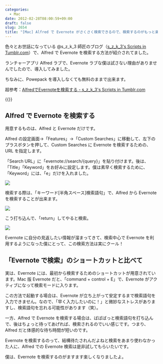 ```yaml
---
categories:
  - Mac
date: 2012-02-28T08:00:59+09:00
draft: false
slug: 2654
title: "[Mac] Alfred で Evernote がさくさく検索できるので、検索するのがもっと楽しくなった"
---
```


色々とお世話になっている @s_z_k_3 師匠のブログ（[s_z_k_3's Scripts in Tumblr.com](http://szk3s-scripts-in.tumblr.com/)）で、Alfred で Evernote を検索する方法が紹介されてました。

ランチャーアプリ Alfred ラブで、Evernote ラブな僕は試さない理由がありませんでしたので、導入してみました。

ちなみに、Powepack を導入しなくても無料のままで出来ます。

超参考：[AlfredでEvernoteを検索する - s_z_k_3's Scripts in Tumblr.com](http://szk3s-scripts-in.tumblr.com/post/13877445392/search-evernote-by-alfred)

{{<app id="405843582" title="Alfred 1.0（無料）" src="http://a3.mzstatic.com/us/r1000/097/Purple/e1/d8/82/mzi.njcalvnn.100x100-75.png">}}

## Alfred で Evernote を検索する

用意するものは、Alfred と Evernote だけです。

Alfred の設定画面→「Features」→「Custom Searches」に移動して、左下のプラスボタンを押して、Custom Searches に Evernote を検索するための、URL を指定します。

「Search URL」に「evernote://search/{query}」を貼り付けます。後は、「Title」「Keyword」をお好みに設定します。僕は素早く検索するために、「Keyword」には、「e」だけを入れました。

![](/images/2012/02/2654_1.png)

検索する際は、「キーワード[半角スペース]検索語句」で、Alfred から Evernote を検索することが出来ます。

![](/images/2012/02/2654_2.png)

こう打ち込んで、「return」してやると検索。

![](/images/2012/02/2654_3.png)

Evernote に自分の見返したい情報が溜まってきて、検索中心で Evernote を利用するようになった僕にとって、この検索方法は実にクール！

## 「Evernote で検索」のショートカットと比べて

実は、Evernote には、最初から検索するためのショートカットが用意されています。Mac 版 Evernote だと、「command + control + E」で、Evernote がアクティブになって検索モードに入ります。

この方法で起動する場合は、Evernote が立ち上がって安定するまで検索語句を入力できません。なので、「早く入力したいのに！」と微妙なストレスがありますし、検索語句を忘れる可能性があります（笑）。

一方、Alfred で Evernote を検索する場合は、ばばばっと検索語句を打ち込んで、後はちょっと待ってあげれば、検索されるのでいい感じです。つまり、Alfred だと体感的な待ち時間が短いのです。

Evernote を検索するのって、結構待たされんだよねと検索をあまり使わなかった人に、Alfred での Evernote 検索は是非試してもらいたいです。

僕は、Evernote を検索するのがますます楽しくなりましたよ。
